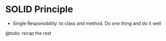 # SOLID Principle

- Single Responsibility: to class and method. Do one thing and do it well


@todo: recap the rest
 